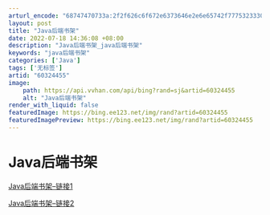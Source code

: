 ```yaml
---
arturl_encode: "68747470733a:2f2f626c6f672e6373646e2e6e65742f777532333034323131:2f61727469636c652f64657461696c732f3630333234343535"
layout: post
title: "Java后端书架"
date: 2022-07-18 14:36:08 +08:00
description: "Java后端书架_java后端书架"
keywords: "java后端书架"
categories: ['Java']
tags: ['无标签']
artid: "60324455"
image:
    path: https://api.vvhan.com/api/bing?rand=sj&artid=60324455
    alt: "Java后端书架"
render_with_liquid: false
featuredImage: https://bing.ee123.net/img/rand?artid=60324455
featuredImagePreview: https://bing.ee123.net/img/rand?artid=60324455
---
```


# Java后端书架

[Java后端书架–链接1](http://calvin1978.blogcn.com/articles/bookshelf16.html)

[Java后端书架–链接2](https://my.oschina.net/u/658658/blog/410747)